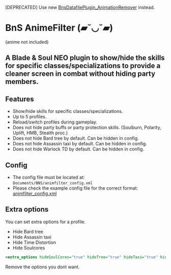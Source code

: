 [DEPRECATED] Use new [BnsDatafilePlugin_AnimationRemover](https://github.com/leanleon93/BnsDatafilePlugin_AnimationRemover) instead.

# BnS AnimeFilter (▰˘◡˘▰)
(anime not included)

## A Blade & Soul NEO plugin to show/hide the skills for specific classes/specializations to provide a cleaner screen in combat without hiding party members.

## Features
- Show/hide skills for specific classes/specializations.
- Up to 5 profiles.
- Reload/switch profiles during gameplay.
- Does not hide party buffs or party protection skills. (Soulburn, Polarity, Uplift, HMB, Stealth proc.)
- Does not hide Bard tree by default. Can be hidden in config.
- Does not hide Assassin taxi by default. Can be hidden in config.
- Does not hide Warlock TD by default. Can be hidden in config.

## Config
- The config file must be located at: `Documents/BNS/animfilter_config.xml`
- Please check the example config file for the correct format: [animfilter_config.xml](animfilter_config.xml)

## Extra options
You can set extra options for a profile.
- Hide Bard tree
- Hide Assassin taxi
- Hide Time Distortion
- Hide Soulcores
```xml
<extra_options hideSoulCores="true" hideTree="true" hideTaxi="true" hideTD="true" />
```
Remove the options you dont want.
